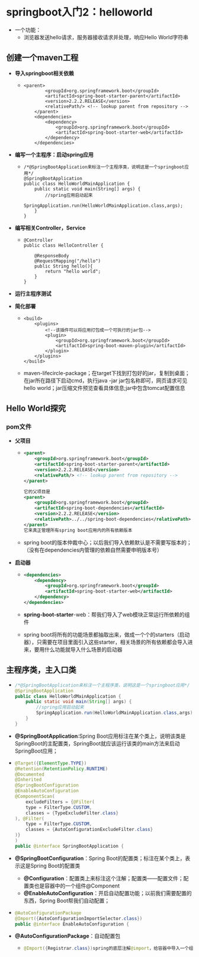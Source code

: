 # springboot入门2：helloworld

* 一个功能：
  * 浏览器发送hello请求，服务器接收请求并处理，响应Hello World字符串



## 创建一个maven工程

* **导入springboot相关依赖**

  * ```
    <parent>
            <groupId>org.springframework.boot</groupId>
            <artifactId>spring-boot-starter-parent</artifactId>
            <version>2.2.2.RELEASE</version>
            <relativePath/> <!-- lookup parent from repository -->
        </parent>
        <dependencies>
            <dependency>
                <groupId>org.springframework.boot</groupId>
                <artifactId>spring-boot-starter-web</artifactId>
            </dependency>
        </dependencies>
    ```

* **编写一个主程序：启动spring应用**

  * ```
    /*@SpringBootApplication来标注一个主程序类，说明这是一个springboot应用*/
    @SpringBootApplication
    public class HelloWorldMainApplication {
        public static void main(String[] args) {
            //spring应用启动起来
            SpringApplication.run(HelloWorldMainApplication.class,args);
        }
    }
    ```

* **编写相关Controller，Service**

  * ```
    @Controller
    public class HelloController {
    
        @ResponseBody
        @RequestMapping("/hello")
        public String hello(){
            return "hello world";
        }
    }
    ```

* **运行主程序测试**

* **简化部署**

  * ```
    <build>
        <plugins>
            <!--该插件可以将应用打包成一个可执行的jar包-->
            <plugin>
                <groupId>org.springframework.boot</groupId>
                <artifactId>spring-boot-maven-plugin</artifactId>
            </plugin>
        </plugins>
    </build>
    ```

  * maven-lifecircle-package；在target下找到打包好的jar，复制到桌面；在jar所在路径下启动cmd，执行java -jar jar包名称即可，网页请求可见hello world；jar压缩文件预览查看具体信息;jar中包含tomcat配置信息

## Hello World探究



### pom文件

* **父项目**

  * ```xml
    <parent>
        <groupId>org.springframework.boot</groupId>
        <artifactId>spring-boot-starter-parent</artifactId>
        <version>2.2.2.RELEASE</version>
        <relativePath/> <!-- lookup parent from repository -->
    </parent>
    
    它的父项目是
    <parent>
        <groupId>org.springframework.boot</groupId>
        <artifactId>spring-boot-dependencies</artifactId>
        <version>2.2.2.RELEASE</version>
        <relativePath>../../spring-boot-dependencies</relativePath>
    </parent>
    它来真正管理所有spring boot应用内的所有依赖版本
    ```

  * spring boot的版本仲裁中心；以后我们导入依赖默认是不需要写版本的；（没有在dependencies内管理的依赖自然需要申明版本号）

* **启动器**

  * ```xml
    <dependencies>
        <dependency>
            <groupId>org.springframework.boot</groupId>
            <artifactId>spring-boot-starter-web</artifactId>
        </dependency>
    </dependencies>
    ```

  * **spring-boot-starter**-web：帮我们导入了web模块正常运行所依赖的组件

  * spring boot将所有的功能场景都抽取出来，做成一个个的starters（启动器），只需要在项目里面引入这些starter，相关场景的所有依赖都会导入进来，要用什么功能就导入什么场景的启动器



## 主程序类，主入口类

* ```java
  /*@SpringBootApplication来标注一个主程序类，说明这是一个springboot应用*/
  @SpringBootApplication
  public class HelloWorldMainApplication {
      public static void main(String[] args) {
          //spring应用启动起来
          SpringApplication.run(HelloWorldMainApplication.class,args);
      }
  }
  ```

* **@SpringBootApplication**:Spring Boot应用标注在某个类上，说明该类是SpringBoot的主配置类，SpringBoot就应该运行该类的main方法来启动SpringBoot应用；



* ```java
  @Target({ElementType.TYPE})
  @Retention(RetentionPolicy.RUNTIME)
  @Documented
  @Inherited
  @SpringBootConfiguration
  @EnableAutoConfiguration
  @ComponentScan(
      excludeFilters = {@Filter(
      type = FilterType.CUSTOM,
      classes = {TypeExcludeFilter.class}
  ), @Filter(
      type = FilterType.CUSTOM,
      classes = {AutoConfigurationExcludeFilter.class}
  )}
  )
  public @interface SpringBootApplication {
  ```

* **@SpringBootConfiguration**：Spring Boot的配置类；标注在某个类上，表示这是Spring Boot的配置类
  * **@Configuration**：配置类上来标注这个注解；配置类——配置文件；配置类也是容器中的一个组件@Component
  * **@EnableAutoConfiguration**：开启自动配置功能；以前我们需要配置的东西，Spring Boot帮我们自动配置；



* ```java
  @AutoConfigurationPackage
  @Import({AutoConfigurationImportSelector.class})
  public @interface EnableAutoConfiguration {
  ```

* **@AutoConfigurationPackage**：自动配置包

  * ```java
    @Import({Registrar.class})spring的底层注解@import，给容器中导入一个组件；导入的组件由Registrar.clas
    ```

